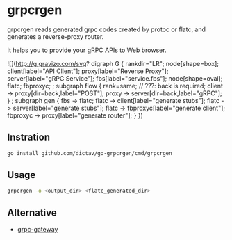 # grpcrgen

grpcrgen reads generated grpc codes created by protoc or flatc, and generates a reverse-proxy router.

It helps you to provide your gRPC APIs to Web browser.

![](http://g.gravizo.com/svg?
digraph G {
  rankdir="LR";
  node[shape=box];
  client[label="API Client"];
  proxy[label="Reverse Proxy"];
  server[label="gRPC Service"];
  fbs[label="service.fbs"];
  node[shape=oval];
  flatc;
  fbproxyc;
;
  subgraph flow {
    rank=same;
    // ???: back is required;
    client -> proxy[dir=back,label="POST"];
    proxy -> server[dir=back,label="gRPC"];
  }
;
  subgraph gen {
    fbs -> flatc;
    flatc -> client[label="generate stubs"];
    flatc -> server[label="generate stubs"];
    flatc -> fbproxyc[label="generate client"];
    fbproxyc -> proxy[label="generate router"];
  }
})

## Instration

```sh
go install github.com/dictav/go-grpcrgen/cmd/grpcrgen
```

## Usage

```sh
grpcrgen -o <output_dir> <flatc_generated_dir>
```

## Alternative

- [grpc-gateway](https://github.com/grpc-ecosystem/grpc-gateway)

